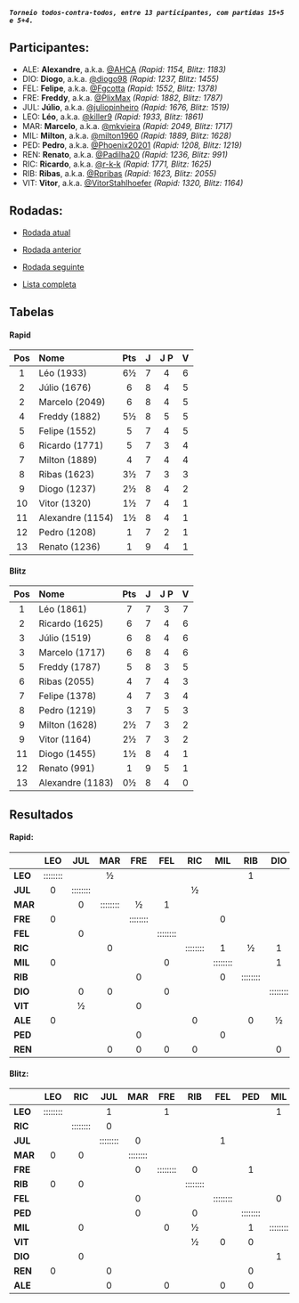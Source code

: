 ***`Torneio todos-contra-todos, entre 13 participantes, com partidas 15+5 e 5+4.`***

## Participantes:

* ALE: **Alexandre**, a.k.a. [@AHCA](https://www.lichess.org/@/AHCA) *(Rapid: 1154, Blitz: 1183)*
* DIO: **Diogo**, a.k.a. [@diogo98](https://www.lichess.org/@/diogo98) *(Rapid: 1237, Blitz: 1455)*
* FEL: **Felipe**, a.k.a. [@Fgcotta](https://www.lichess.org/@/Fgcotta) *(Rapid: 1552, Blitz: 1378)*
* FRE: **Freddy**, a.k.a. [@PlixMax](https://www.lichess.org/@/PlixMax) *(Rapid: 1882, Blitz: 1787)*
* JUL: **Júlio**, a.k.a. [@juliopinheiro](https://www.lichess.org/@/juliopinheiro) *(Rapid: 1676, Blitz: 1519)*
* LEO: **Léo**, a.k.a. [@killer9](https://www.lichess.org/@/killer9) *(Rapid: 1933, Blitz: 1861)*
* MAR: **Marcelo**, a.k.a. [@mkvieira](https://www.lichess.org/@/mkvieira) *(Rapid: 2049, Blitz: 1717)*
* MIL: **Milton**, a.k.a. [@milton1960](https://www.lichess.org/@/milton1960) *(Rapid: 1889, Blitz: 1628)*
* PED: **Pedro**, a.k.a. [@Phoenix20201](https://www.lichess.org/@/Phoenix20201) *(Rapid: 1208, Blitz: 1219)*
* REN: **Renato**, a.k.a. [@Padilha20](https://www.lichess.org/@/Padilha20) *(Rapid: 1236, Blitz: 991)*
* RIC: **Ricardo**, a.k.a. [@r-k-k](https://www.lichess.org/@/r-k-k) *(Rapid: 1771, Blitz: 1625)*
* RIB: **Ribas**, a.k.a. [@Rpribas](https://www.lichess.org/@/Rpribas) *(Rapid: 1623, Blitz: 2055)*
* VIT: **Vitor**, a.k.a. [@VitorStahlhoefer](https://www.lichess.org/@/VitorStahlhoefer) *(Rapid: 1320, Blitz: 1164)*

## Rodadas:

* [Rodada atual](https://grupo-de-xadrez.github.io/rodadas/9)

* [Rodada anterior](https://grupo-de-xadrez.github.io/rodadas/8)

* [Rodada seguinte](https://grupo-de-xadrez.github.io/rodadas/10)

* [Lista completa](https://grupo-de-xadrez.github.io/rodadas)

## Tabelas

#### Rapid

| Pos | Nome | Pts | J | J P | V |
| :---: | :--- | :---: | :---: | :---: | :---: |
| 1 | Léo (1933) | 6½ | 7 | 4 | 6 |
| 2 | Júlio (1676) | 6 | 8 | 4 | 5 |
| 2 | Marcelo (2049) | 6 | 8 | 4 | 5 |
| 4 | Freddy (1882) | 5½ | 8 | 5 | 5 |
| 5 | Felipe (1552) | 5 | 7 | 4 | 5 |
| 6 | Ricardo (1771) | 5 | 7 | 3 | 4 |
| 7 | Milton (1889) | 4 | 7 | 4 | 4 |
| 8 | Ribas (1623) | 3½ | 7 | 3 | 3 |
| 9 | Diogo (1237) | 2½ | 8 | 4 | 2 |
| 10 | Vitor (1320) | 1½ | 7 | 4 | 1 |
| 11 | Alexandre (1154) | 1½ | 8 | 4 | 1 |
| 12 | Pedro (1208) | 1 | 7 | 2 | 1 |
| 13 | Renato (1236) | 1 | 9 | 4 | 1 |

#### Blitz

| Pos | Nome | Pts | J | J P | V |
| :---: | :--- | :---: | :---: | :---: | :---: |
| 1 | Léo (1861) | 7 | 7 | 3 | 7 |
| 2 | Ricardo (1625) | 6 | 7 | 4 | 6 |
| 3 | Júlio (1519) | 6 | 8 | 4 | 6 |
| 3 | Marcelo (1717) | 6 | 8 | 4 | 6 |
| 5 | Freddy (1787) | 5 | 8 | 3 | 5 |
| 6 | Ribas (2055) | 4 | 7 | 4 | 3 |
| 7 | Felipe (1378) | 4 | 7 | 3 | 4 |
| 8 | Pedro (1219) | 3 | 7 | 5 | 3 |
| 9 | Milton (1628) | 2½ | 7 | 3 | 2 |
| 9 | Vitor (1164) | 2½ | 7 | 3 | 2 |
| 11 | Diogo (1455) | 1½ | 8 | 4 | 1 |
| 12 | Renato (991) | 1 | 9 | 5 | 1 |
| 13 | Alexandre (1183) | 0½ | 8 | 4 | 0 |

## Resultados

#### Rapid:

| | LEO | JUL | MAR | FRE | FEL | RIC | MIL | RIB | DIO | VIT | ALE | PED | REN |
| :--- | :---: | :---: | :---: | :---: | :---: | :---: | :---: | :---: | :---: | :---: | :---: | :---: | :---: |
| **LEO** | :::::::: |  | ½ |  |  |  |  | 1 |  |  |  |  | 1 |
| **JUL** | 0 | :::::::: |  |  |  | ½ |  |  |  |  | 1 |  | 1 |
| **MAR** |  | 0 | :::::::: | ½ | 1 |  |  |  |  |  |  | 1 |  |
| **FRE** | 0 |  |  | :::::::: |  |  | 0 |  |  |  | 1 |  |  |
| **FEL** |  | 0 |  |  | :::::::: |  |  |  |  | 1 | 1 |  |  |
| **RIC** |  |  | 0 |  |  | :::::::: | 1 | ½ | 1 |  |  |  |  |
| **MIL** | 0 |  |  |  | 0 |  | :::::::: |  | 1 |  |  |  |  |
| **RIB** |  |  |  | 0 |  |  | 0 | :::::::: |  | 1 |  | 1 |  |
| **DIO** |  | 0 | 0 |  | 0 |  |  |  | :::::::: | 1 |  |  |  |
| **VIT** |  | ½ |  | 0 |  |  |  |  |  | :::::::: |  |  | 0 |
| **ALE** | 0 |  |  |  |  | 0 |  | 0 | ½ |  | :::::::: |  |  |
| **PED** |  |  |  | 0 |  |  | 0 |  |  | 0 | 0 | :::::::: | 1 |
| **REN** |  |  | 0 | 0 | 0 | 0 |  |  | 0 |  |  |  | :::::::: |

#### Blitz:

| | LEO | RIC | JUL | MAR | FRE | RIB | FEL | PED | MIL | VIT | DIO | REN | ALE |
| :--- | :---: | :---: | :---: | :---: | :---: | :---: | :---: | :---: | :---: | :---: | :---: | :---: | :---: |
| **LEO** | :::::::: |  | 1 |  | 1 |  |  |  | 1 |  |  |  | 1 |
| **RIC** |  | :::::::: | 0 |  |  |  |  |  |  |  |  | 1 | 1 |
| **JUL** |  |  | :::::::: | 0 |  |  | 1 |  |  | 1 | 1 |  |  |
| **MAR** | 0 | 0 |  | :::::::: |  |  |  |  |  |  | 1 | 1 |  |
| **FRE** |  |  |  | 0 | :::::::: | 0 |  | 1 |  | 1 |  | 1 |  |
| **RIB** | 0 | 0 |  |  |  | :::::::: |  |  |  |  |  |  | 1 |
| **FEL** |  |  |  | 0 |  |  | :::::::: |  | 0 |  | 1 | 1 |  |
| **PED** |  |  |  | 0 |  | 0 |  | :::::::: |  |  |  |  |  |
| **MIL** |  | 0 |  |  | 0 | ½ |  | 1 | :::::::: |  |  |  |  |
| **VIT** |  |  |  |  |  | ½ | 0 | 0 |  | :::::::: | 1 |  |  |
| **DIO** |  | 0 |  |  |  |  |  |  | 1 |  | :::::::: | 0 | ½ |
| **REN** | 0 |  | 0 |  |  |  |  | 0 |  | 0 |  | :::::::: |  |
| **ALE** |  |  | 0 |  | 0 |  | 0 | 0 |  |  |  |  | :::::::: |

